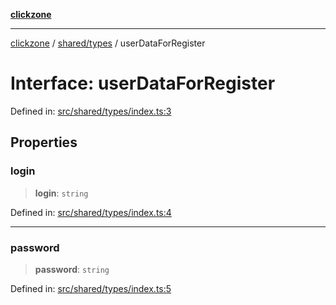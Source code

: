 [**clickzone**](../../../README.md)

***

[clickzone](../../../README.md) / [shared/types](../README.md) / userDataForRegister

# Interface: userDataForRegister

Defined in: [src/shared/types/index.ts:3](https://github.com/MaximBri/ClickZone/blob/20f3f0d061a7c50a96ed5bba64acbc325a456072/client/src/shared/types/index.ts#L3)

## Properties

### login

> **login**: `string`

Defined in: [src/shared/types/index.ts:4](https://github.com/MaximBri/ClickZone/blob/20f3f0d061a7c50a96ed5bba64acbc325a456072/client/src/shared/types/index.ts#L4)

***

### password

> **password**: `string`

Defined in: [src/shared/types/index.ts:5](https://github.com/MaximBri/ClickZone/blob/20f3f0d061a7c50a96ed5bba64acbc325a456072/client/src/shared/types/index.ts#L5)

